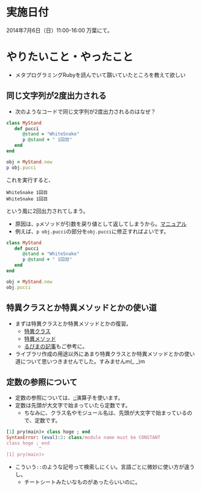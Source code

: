 # 実施日付

2014年7月6日（日）11:00-16:00 万葉にて。

# やりたいこと・やったこと

* メタプログラミングRubyを読んでいて躓いていたところを教えて欲しい

## 同じ文字列が2度出力される

* 次のようなコードで同じ文字列が2度出力されるのはなぜ？

```ruby
class MyStand
   def pucci
      @stand = "WhiteSnake"
      p @stand + " 1回目"
   end
end

obj = MyStand.new
p obj.pucci
```

これを実行すると、

```
WhiteSnake 1回目
WhiteSnake 1回目
```

という風に2回出力されてしまう。

* 原因は、`p`メソッドが引数を戻り値として返してしまうから。[マニュアル](http://docs.ruby-lang.org/ja/2.1.0/method/Kernel/m/p.html)
* 例えば、`p obj.pucci`の部分を`obj.pucci`に修正すればよいです。

```ruby
class MyStand
   def pucci
      @stand = "WhiteSnake"
      p @stand + " 1回目"
   end
end

obj = MyStand.new
obj.pucci
```

## 特異クラスとか特異メソッドとかの使い道

* まずは特異クラスとか特異メソッドとかの復習。
  * [特異クラス](http://docs.ruby-lang.org/ja/2.1.0/doc/spec=2fdef.html#singleton_class)
  * [特異メソッド](http://docs.ruby-lang.org/ja/2.1.0/doc/spec=2fdef.html#singleton_method)
  * [るびまの記事](http://magazine.rubyist.net/?0046-SingletonClassForBeginners)もご参考に。
* ライブラリ作成の用途以外にあまり特異クラスとか特異メソッドとかの使い道について思いつきませんでした。すみませんm(_ _)m

## 定数の参照について

* 定数の参照については、[::](http://docs.ruby-lang.org/ja/2.1.0/doc/spec=2fvariables.html#const)演算子を使います。
* 定数は先頭が大文字で始まっていたら定数です。
  * ちなみに、クラス名やモジュール名は、先頭が大文字で始まっているので、定数です。

```ruby
[1] pry(main)> class hoge ; end
SyntaxError: (eval):2: class/module name must be CONSTANT
class hoge ; end
            ^
[1] pry(main)>
```

* こういう`::`のような記号って検索しにくい。言語ごとに微妙に使い方が違うし。
  * チートシートみたいなものがあったらいいのに。

